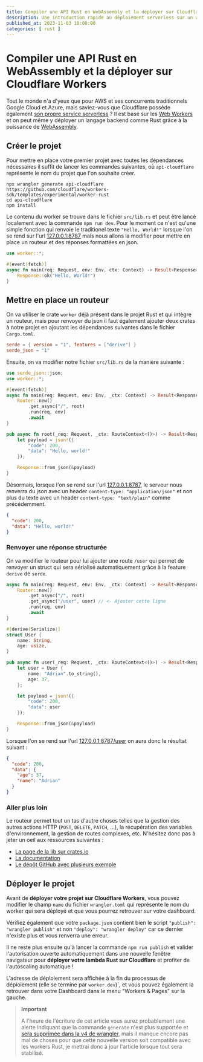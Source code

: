 ```yaml
---
title: Compiler une API Rust en WebAssembly et la déployer sur Cloudflare Workers  
description: Une introduction rapide au déploiement serverless sur un worker Cloudflare grâce à WASM
published_at: 2023-11-03 10:00:00
categories: [ rust ]
---
```


# Compiler une API Rust en WebAssembly et la déployer sur Cloudflare Workers

Tout le monde n'a d'yeux que pour AWS et ses concurrents traditionnels Google Cloud et Azure, mais saviez-vous que Cloudflare possède également [son propre service serverless](https://workers.cloudflare.com/) ? Il est basé sur les [Web Workers](https://developer.mozilla.org/en-US/docs/Web/API/Web_Workers_API) et on peut même y déployer un langage backend comme Rust grâce à la puissance de [WebAssembly](https://developer.mozilla.org/en-US/docs/WebAssembly).

## Créer le projet

Pour mettre en place votre premier projet avec toutes les dépendances nécessaires il suffit de lancer les commandes suivantes, où `api-cloudflare` représente le nom du projet que l'on souhaite créer.

```shell
npx wrangler generate api-cloudflare https://github.com/cloudflare/workers-sdk/templates/experimental/worker-rust
cd api-cloudflare
npm install
```

Le contenu du worker se trouve dans le fichier `src/lib.rs` et peut être lancé localement avec la commande `npm run dev`. Pour le moment ce n'est qu'une simple fonction qui renvoie le traditionel texte `"Hello, World!"` lorsque l'on se rend sur l'url [127.0.0.1:8787](http://127.0.0.1:8787/) mais nous allons la modifier pour mettre en place un routeur et des réponses formattées en json.

```rust
use worker::*;

#[event(fetch)]
async fn main(req: Request, env: Env, ctx: Context) -> Result<Response> {
    Response::ok("Hello, World!")
}

```

## Mettre en place un routeur

On va utiliser le crate `worker` déjà présent dans le projet Rust et qui intègre un routeur, mais pour renvoyer du json il faut également ajouter deux crates à notre projet en ajoutant les dépendances suivantes dans le fichier `Cargo.toml`.

```toml
serde = { version = "1", features = ["derive"] }
serde_json = "1"
```

Ensuite, on va modifier notre fichier `src/lib.rs` de la manière suivante :

```rust
use serde_json::json;
use worker::*;

#[event(fetch)]
async fn main(req: Request, env: Env, _ctx: Context) -> Result<Response> {
    Router::new()
        .get_async("/", root)
        .run(req, env)
        .await
}

pub async fn root(_req: Request, _ctx: RouteContext<()>) -> Result<Response> {
    let payload = json!({
        "code": 200,
        "data": "Hello, world!"
    });

    Response::from_json(&payload)
}
```

Désormais, lorsque l'on se rend sur l'url [127.0.0.1:8787](http://127.0.0.1:8787/), le serveur nous renverra du json avec un header `content-type: "application/json"` et non plus du texte avec un header `content-type: "text/plain"` comme précédemment.

```json
{
  "code": 200,
  "data": "Hello, world!"
}
```

### Renvoyer une réponse structurée

On va modifier le routeur pour lui ajouter une route `/user` qui permet de renvoyer un struct qui sera sérialisé automatiquement grâce à la feature `derive` de `serde`.

```rust
async fn main(req: Request, env: Env, _ctx: Context) -> Result<Response> {
    Router::new()
        .get_async("/", root)
        .get_async("/user", user) // <- Ajouter cette ligne
        .run(req, env)
        .await
}

#[derive(Serialize)]
struct User {
    name: String,
    age: usize,
}

pub async fn user(_req: Request, _ctx: RouteContext<()>) -> Result<Response> {
    let user = User {
        name: "Adrian".to_string(),
        age: 37,
    };

    let payload = json!({
        "code": 200,
        "data": user
    });

    Response::from_json(&payload)
}
```

Lorsque l'on se rend sur l'url [127.0.0.1:8787/user](http://127.0.0.1:8787/user) on aura donc le résultat suivant :

```json
{
  "code": 200,
  "data": {
    "age": 37,
    "name": "Adrian"
  }
}
```

### Aller plus loin

Le routeur permet tout un tas d'autre choses telles que la gestion des autres actions HTTP (`POST`, `DELETE`, `PATCH`, ...), la récupération des variables d'environnement, la gestion de routes complexes, etc. N'hésitez donc pas à jeter un oeil aux ressources suivantes :
- [La page de la lib sur crates.io](https://crates.io/crates/worker)
- [La documentation](https://docs.rs/worker/0.0.18/worker/)
- [Le dépôt GitHub avec plusieurs exemple](https://github.com/cloudflare/workers-rs)

## Déployer le projet

Avant de **déployer votre projet sur Cloudflare Workers**, vous pouvez modifier le champ `name` du fichier `wrangler.toml` qui représente le nom du worker qui sera déployé et que vous pourrez retrouver sur votre dashboard.

Vérifiez également que votre `package.json` contient bien le script `"publish": "wrangler publish"` et non `"deploy": "wrangler deploy"` car ce dernier n'existe plus et vous renverra une erreur.

Il ne reste plus ensuite qu'à lancer la commande `npm run publish` et valider l'autorisation ouverte automatiquement dans une nouvelle fenêtre navigateur pour **déployer votre lambda Rust sur Cloudflare** et profiter de l'autoscaling automatique !

L'adresse de déploiement sera affichée à la fin du processus de déploiement (elle se termine par `worker.dev`)`, et vous pouvez également la retrouver dans votre Dashboard dans le menu "Workers & Pages" sur la gauche.

> **Important**
> 
> A l'heure de l'écriture de cet article vous aurez probablement une alerte indiquant que la commande `generate` n'est plus supportée et [sera supprimée dans la v4 de wrangler](https://developers.cloudflare.com/workers/wrangler/deprecations/#wrangler-v3), mais il manque encore pas mal de choses pour que cette nouvelle version soit compatible avec les workers Rust, je mettrai donc à jour l'article lorsque tout sera stabilisé.